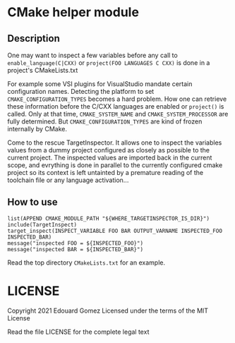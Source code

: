 # CMake helper module

## Description

One may want to inspect a few variables before any call to
`enable_language(C|CXX)` or `project(FOO LANGUAGES C CXX)`
is done in a project's CMakeLists.txt

For example some VSI plugins for VisualStudio mandate certain
configuration names. Detecting the platform to set
`CMAKE_CONFIGURATION_TYPES` becomes a hard problem.
How one can retrieve these information before the C/CXX languages
are enabled or `project()` is called. Only at that time,
`CMAKE_SYSTEM_NAME` and `CMAKE_SYSTEM_PROCESSOR` are fully
determined. But `CMAKE_CONFIGURATION_TYPES` are kind of frozen
internally by CMake.

Come to the rescue TargetInspector. It allows one to inspect
the variables values from a dummy project configured as closely
as possible to the current project. The inspected values are
imported back in the current scope, and evrything is done
in parallel to the currently configured cmake project so
its context is left untainted by a premature reading of the
toolchain file or any language activation...

## How to use

    list(APPEND CMAKE_MODULE_PATH "${WHERE_TARGETINSPECTOR_IS_DIR}")
    include(TargetInspect)
    target_inspect(INSPECT_VARIABLE FOO BAR OUTPUT_VARNAME INSPECTED_FOO INSPECTED_BAR)
    message("inspected FOO = ${INSPECTED_FOO}")
    message("inspected BAR = ${INSPECTED_BAR}")

Read the top directory `CMakeLists.txt` for an example.

# LICENSE

Copyright 2021 Edouard Gomez
Licensed under the terms of the MIT License

Read the file LICENSE for the complete legal text
